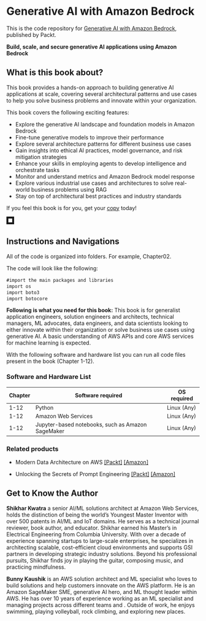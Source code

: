 # Generative AI with Amazon Bedrock

<a href="https://www.packtpub.com/en-us/product/generative-ai-with-amazon-bedrock-9781803247281?utm_source=github&utm_medium=repository&utm_campaign=9781786461629"><img src="https://content.packt.com/_/image/xxlarge/B22045/cover_image_large.jpg" alt="" height="256px" align="right"></a>

This is the code repository for [Generative AI with Amazon Bedrock](https://www.packtpub.com/en-us/product/generative-ai-with-amazon-bedrock-9781803247281?utm_source=github&utm_medium=repository&utm_campaign=9781786461629), published by Packt.

**Build, scale, and secure generative AI applications using Amazon Bedrock**

## What is this book about?
This book provides a hands-on approach to building generative AI applications at scale, covering several architectural patterns and use cases to help you solve business problems and innovate within your organization.

This book covers the following exciting features:
* Explore the generative AI landscape and foundation models in Amazon Bedrock
* Fine-tune generative models to improve their performance
* Explore several architecture patterns for different business use cases
* Gain insights into ethical AI practices, model governance, and risk mitigation strategies
* Enhance your skills in employing agents to develop intelligence and orchestrate tasks
* Monitor and understand metrics and Amazon Bedrock model response
* Explore various industrial use cases and architectures to solve real-world business problems using RAG
* Stay on top of architectural best practices and industry standards

If you feel this book is for you, get your [copy](https://www.amazon.com/dp/1803247282) today!

<a href="https://www.packtpub.com/?utm_source=github&utm_medium=banner&utm_campaign=GitHubBanner"><img src="https://raw.githubusercontent.com/PacktPublishing/GitHub/master/GitHub.png" 
alt="https://www.packtpub.com/" border="5" /></a>

## Instructions and Navigations
All of the code is organized into folders. For example, Chapter02.

The code will look like the following:
```
#import the main packages and libraries
import os
import boto3
import botocore
```

**Following is what you need for this book:**
This book is for generalist application engineers, solution engineers and architects, technical managers, ML advocates, data engineers, and data scientists looking to either innovate within their organization or solve business use cases using generative AI. A basic understanding of AWS APIs and core AWS services for machine learning is expected.

With the following software and hardware list you can run all code files present in the book (Chapter 1-12).
### Software and Hardware List
| Chapter | Software required | OS required |
| -------- | ------------------------------------ | ----------------------------------- |
| 1-12 | Python | Linux (Any) |
| 1-12 | Amazon Web Services | Linux (Any) |
| 1-12 | Jupyter-based notebooks, such as Amazon SageMaker | Linux (Any) |


### Related products
* Modern Data Architecture on AWS [[Packt]](https://www.packtpub.com/en-us/product/modern-data-architecture-on-aws-9781801813396?utm_source=github&utm_medium=repository&utm_campaign=) [[Amazon]](https://www.amazon.com/dp/1801813396)

* Unlocking the Secrets of Prompt Engineering [[Packt]](https://www.packtpub.com/en-us/product/unlocking-the-secrets-of-prompt-engineering-9781835083833?utm_source=github&utm_medium=repository&utm_campaign=) [[Amazon]](https://www.amazon.com/dp/1835083838)

## Get to Know the Author
**Shikhar Kwatra**
a senior AI/ML solutions architect at Amazon Web Services, holds the distinction of being the world’s Youngest Master Inventor with over 500 patents in AI/ML and IoT domains. He serves as a technical journal reviewer, book author, and educator. Shikhar earned his Master’s in Electrical Engineering from Columbia University. With over a decade of experience spanning startups to large-scale enterprises, he specializes in architecting scalable, cost-efficient cloud environments and supports GSI partners in developing strategic industry solutions. Beyond his professional pursuits, Shikhar finds joy in playing the guitar, composing music, and practicing mindfulness.

**Bunny Kaushik**
is an AWS solution architect and ML specialist who loves to build solutions and help customers innovate on the AWS platform. He is an Amazon SageMaker SME, generative AI hero, and ML thought leader within AWS. He has over 10 years of experience working as an ML specialist and managing projects across different teams and . Outside of work, he enjoys swimming, playing volleyball, rock climbing, and exploring new places.


